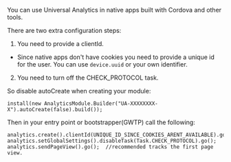 You can use Universal Analytics in native apps built with Cordova and other tools.

There are two extra configuration steps:

1. You need to provide a clientId.
  * Since native apps don't have cookies you need to provide a unique id for the user.  You can use `device.uuid` or your own identifier.
  
2.  You need to turn off the CHECK_PROTOCOL task.

So disable autoCreate when creating your module:

```
install(new AnalyticsModule.Builder("UA-XXXXXXXX-X").autoCreate(false).build());
```

Then in your entry point or bootstrapper(GWTP) call the following:

```
analytics.create().clientId(UNIQUE_ID_SINCE_COOKIES_ARENT_AVAILABLE).go();
analytics.setGlobalSettings().disableTask(Task.CHECK_PROTOCOL).go();
analytics.sendPageView().go();  //recommended tracks the first page view.
```